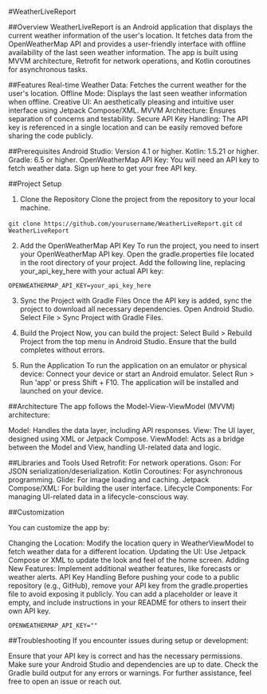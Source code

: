 #WeatherLiveReport

##Overview
WeatherLiveReport is an Android application that displays the current weather information of the user's location. It fetches data from the OpenWeatherMap API and provides a user-friendly interface with offline availability of the last seen weather information. The app is built using MVVM architecture, Retrofit for network operations, and Kotlin coroutines for asynchronous tasks.

##Features
Real-time Weather Data: Fetches the current weather for the user's location.
Offline Mode: Displays the last seen weather information when offline.
Creative UI: An aesthetically pleasing and intuitive user interface using Jetpack Compose/XML.
MVVM Architecture: Ensures separation of concerns and testability.
Secure API Key Handling: The API key is referenced in a single location and can be easily removed before sharing the code publicly.

##Prerequisites
Android Studio: Version 4.1 or higher.
Kotlin: 1.5.21 or higher.
Gradle: 6.5 or higher.
OpenWeatherMap API Key: You will need an API key to fetch weather data. Sign up here to get your free API key.

##Project Setup
1. Clone the Repository
   Clone the project from the repository to your local machine.

```git clone https://github.com/yourusername/WeatherLiveReport.git```
```cd WeatherLiveReport```

2. Add the OpenWeatherMap API Key
   To run the project, you need to insert your OpenWeatherMap API key.
   Open the gradle.properties file located in the root directory of your project.
   Add the following line, replacing your_api_key_here with your actual API key:

```OPENWEATHERMAP_API_KEY=your_api_key_here```

3. Sync the Project with Gradle Files
   Once the API key is added, sync the project to download all necessary dependencies.
   Open Android Studio.
   Select File > Sync Project with Gradle Files.

4. Build the Project
   Now, you can build the project:
   Select Build > Rebuild Project from the top menu in Android Studio.
   Ensure that the build completes without errors.

5. Run the Application
   To run the application on an emulator or physical device:
   Connect your device or start an Android emulator.
   Select Run > Run 'app' or press Shift + F10.
   The application will be installed and launched on your device.

##Architecture
The app follows the Model-View-ViewModel (MVVM) architecture:

Model: Handles the data layer, including API responses.
View: The UI layer, designed using XML or Jetpack Compose.
ViewModel: Acts as a bridge between the Model and View, handling UI-related data and logic.

##Libraries and Tools Used
Retrofit: For network operations.
Gson: For JSON serialization/deserialization.
Kotlin Coroutines: For asynchronous programming.
Glide: For image loading and caching.
Jetpack Compose/XML: For building the user interface.
Lifecycle Components: For managing UI-related data in a lifecycle-conscious way.


##Customization

You can customize the app by:

Changing the Location: Modify the location query in WeatherViewModel to fetch weather data for a different location.
Updating the UI: Use Jetpack Compose or XML to update the look and feel of the home screen.
Adding New Features: Implement additional weather features, like forecasts or weather alerts.
API Key Handling
Before pushing your code to a public repository (e.g., GitHub), remove your API key from the gradle.properties file to avoid exposing it publicly. You can add a placeholder or leave it empty, and include instructions in your README for others to insert their own API key.

```OPENWEATHERMAP_API_KEY=""```

##Troubleshooting
If you encounter issues during setup or development:

Ensure that your API key is correct and has the necessary permissions.
Make sure your Android Studio and dependencies are up to date.
Check the Gradle build output for any errors or warnings.
For further assistance, feel free to open an issue or reach out.

